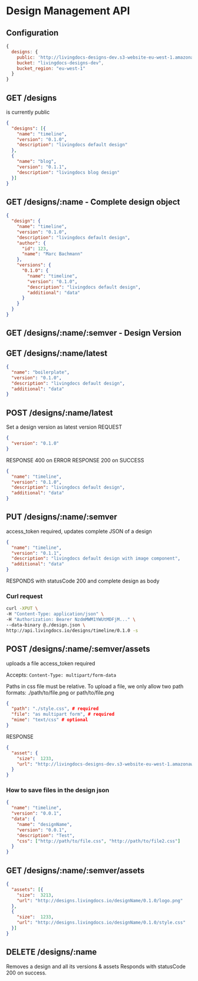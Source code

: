 # Design Management API

## Configuration

```js
{
  designs: {
    public: 'http://livingdocs-designs-dev.s3-website-eu-west-1.amazonaws.com',
    bucket: "livingdocs-designs-dev",
    bucket_region: "eu-west-1"
  }
}
```

## GET /designs

is currently public
```json
{
  "designs": [{
    "name": "timeline",
    "version": "0.1.0",
    "description": "livingdocs default design"
  },
  {
    "name": "blog",
    "version": "0.1.1",
    "description": "livingdocs blog design"
  }]
}
```

## GET /designs/:name - Complete design object

```json
{
  "design": {
    "name": "timeline",
    "version": "0.1.0",
    "description": "livingdocs default design",
    "author": {
      "id": 123,
      "name": "Marc Bachmann"
    },
    "versions": {
      "0.1.0": {
        "name": "timeline",
        "version": "0.1.0",
        "description": "livingdocs default design",
        "additional": "data"
      }
    }
  }
}
```

## GET /designs/:name/:semver - Design Version
## GET /designs/:name/latest

```json
{
  "name": "boilerplate",
  "version": "0.1.0",
  "description": "livingdocs default design",
  "additional": "data"
}
```

## POST /designs/:name/latest

Set a design version as latest version
REQUEST
```json
{
  "version": "0.1.0"
}
```
RESPONSE 400 on ERROR
RESPONSE 200 on SUCCESS
```json
{
  "name": "timeline",
  "version": "0.1.0",
  "description": "livingdocs default design",
  "additional": "data"
}
```

## PUT /designs/:name/:semver
access_token required, updates complete JSON of a design
```json
{
  "name": "timeline",
  "version": "0.1.1",
  "description": "livingdocs default design with image component",
  "additional": "data"
}
```
RESPONDS with statusCode 200 and complete design as body

### Curl request
```bash
curl -XPUT \
-H "Content-Type: application/json" \
-H "Authorization: Bearer NzdmMWM1YWUtMDFjM..." \
--data-binary @./design.json \
http://api.livingdocs.io/designs/timeline/0.1.0 -s
```
## POST /designs/:name/:semver/assets
uploads a file
access_token required

Accepts:
`Content-Type: multipart/form-data`

Paths in css file must be relative.
To upload a file, we only allow two path formats: ./path/to/file.png or path/to/file.png

```json
{
  "path": "./style.css", # required
  "file": "as multipart form", # required
  "mime": "text/css" # optional
}
```

RESPONSE
```json
{
  "asset": {
    "size":  1233,
    "url": "http://livingdocs-designs-dev.s3-website-eu-west-1.amazonaws.com/timeline/1.0.0/style.css"
  }
}
```

### How to save files in the design json
```json
{
  "name": "timeline",
  "version": "0.0.1",
  "data": {
    "name": "designName",
    "version": "0.0.1",
    "description": "Test",
    "css": ["http://path/to/file.css", "http://path/to/file2.css"]
  }
}
```
## GET /designs/:name/:semver/assets
```json
{
  "assets": [{
    "size":  3213,
    "url": "http://designs.livingdocs.io/designName/0.1.0/logo.png"
  },
  {
    "size":  1233,
    "url": "http://designs.livingdocs.io/designName/0.1.0/style.css"
  }]
}
```
## DELETE /designs/:name
Removes a design and all its versions & assets
Responds with statusCode 200 on success.
